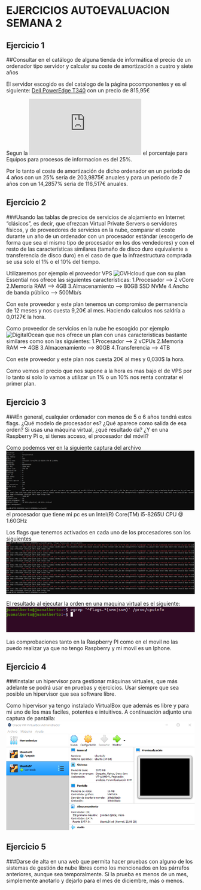 # EJERCICIOS AUTOEVALUACION SEMANA 2

## Ejercicio 1

##Consultar en el catálogo de alguna tienda de informática el precio de un ordenador tipo servidor y calcular su coste de amortización a cuatro y siete años

El servidor escogido es del catalogo de la página pccomponentes y es el siguiente: [Dell PowerEdge T340](https://www.pccomponentes.com/dell-poweredge-t340-intel-xeon-e-2124-8gb-1-tb) con un precio de 815,95€

Segun la ![tabla de la agencia tributaria de coeficientes de amortizacion](https://www.agenciatributaria.es/AEAT.internet/Inicio/_Segmentos_/Empresas_y_profesionales/Empresas/Impuesto_sobre_Sociedades/Periodos_impositivos_a_partir_de_1_1_2015/Base_imponible/Amortizacion/Tabla_de_coeficientes_de_amortizacion_lineal_.shtml) el porcentaje para Equipos para procesos de informacion es del 25%.

Por lo tanto el coste de amortización de dicho ordenador en un periodo de 4 años con un 25% sería de 203,9875€ anuales y para un periodo de 7 años con un 14,2857% seria de 116,517€ anuales.  

## Ejercicio 2

###Usando las tablas de precios de servicios de alojamiento en Internet “clásicos”, es decir, que ofrezcan Virtual Private Servers o servidores físicos, y de proveedores de servicios en la nube, comparar el coste durante un año de un ordenador con un procesador estándar (escogerlo de forma que sea el mismo tipo de procesador en los dos vendedores) y con el resto de las características similares (tamaño de disco duro equivalente a transferencia de disco duro) en el caso de que la infraestructura comprada se usa solo el 1% o el 10% del tiempo.

Utilizaremos por ejemplo el proveedor VPS ![OVHcloud](https://www.ovh.es/order/vps/?v=3#/vps/build?selection=~(range~'Essential~pricingMode~'degressivity12~flavor~'vps-essential-2-4-80~os~'ubuntu_20_04~datacenters~(GRA~1))) que con su plan Essential nos ofrece las siguientes características:
	1.Procesador --> 2 vCore
	2.Memoria RAM --> 4GB
	3.Almacenamiento --> 80GB SSD NVMe
	4.Ancho de banda público --> 500Mb/s

Con este proveedor y este plan tenemos un compromiso de permanencia de 12 meses y nos cuesta 9,20€ al mes. Haciendo calculos nos saldría a 0,0127€ la hora.

Como proveedor de servicios en la nube he escogido por ejemplo ![DigitalOcean](https://www.digitalocean.com/pricing/) que nos ofrece un plan con unas caracteristicas bastante similares como son las siguientes:
	1.Procesador --> 2 vCPUs
	2.Memoria RAM --> 4GB
	3.Almacenamiento --> 80GB 
	4.Transferencia --> 4TB

Con este proveedor y este plan nos cuesta 20€ al mes y 0,030$ la hora.

Como vemos el precio que nos supone a la hora es mas bajo el de VPS por lo tanto si solo lo vamos a utilizar un 1% o un 10% nos renta contratar el primer plan.

## Ejercicio 3

###En general, cualquier ordenador con menos de 5 o 6 años tendrá estos flags. ¿Qué modelo de procesador es? ¿Qué aparece como salida de esa orden? Si usas una máquina virtual, ¿qué resultado da? ¿Y en una Raspberry Pi o, si tienes acceso, el procesador del móvil?


Como podemos ver en la siguiente captura del archivo ![Cpu info](./image/cpuinfo.png) el procesador que tiene mi pc es un Intel(R) Core(TM) i5-8265U CPU @ 1.60GHz

Los flags que tenemos activados en cada uno de los procesadores son los siguientes ![Flags](./image/flags.png)

El resultado al ejecutar la orden en una maquina virtual es el siguiente:  ![Flags](./image/flagsVirtualBox.png) 

Las comprobaciones tanto en la Raspberry PI como en el movil no las puedo realizar ya que no tengo Raspberry y mi movil es un Iphone.

## Ejercicio 4

###Instalar un hipervisor para gestionar máquinas virtuales, que más adelante se podrá usar en pruebas y ejercicios. Usar siempre que sea posible un hipervisor que sea software libre.

Como hipervisor ya tengo instalado VirtualBox que además es libre y para mi uno de los mas faciles, potentes e intuitivos. A continuación adjunto una captura de pantalla: ![Hipervisor](./image/hipervisor.png) 

## Ejercicio 5

###Darse de alta en una web que permita hacer pruebas con alguno de los sistemas de gestión de nube libres como los mencionados en los párrafos anteriores, aunque sea temporalmente. Si la prueba es menos de un mes, simplemente anotarlo y dejarlo para el mes de diciembre, más o menos.








